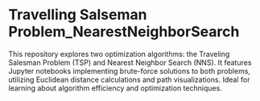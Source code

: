 # Travelling Salseman Problem_NearestNeighborSearch
 This repository explores two optimization algorithms: the Traveling Salesman Problem (TSP) and Nearest Neighbor Search (NNS). It features Jupyter notebooks implementing brute-force solutions to both problems, utilizing Euclidean distance calculations and path visualizations. Ideal for learning about algorithm efficiency and optimization techniques.
